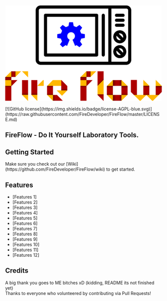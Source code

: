 <p align="center">
    <img alt="Logo" src="https://github.com/FireDeveloper/FireFlow/blob/master/logo.png" width="600">
</p>
[![GitHub license](https://img.shields.io/badge/license-AGPL-blue.svg)](https://raw.githubusercontent.com/FireDeveloper/FireFlow/master/LICENSE.md)

## FireFlow - Do It Yourself Laboratory Tools.


<h2><a name="getting-started">Getting Started</a></h2>
Make sure you check out our [Wiki](https://github.com/FireDeveloper/FireFlow/wiki) to get started.
<br/>

<h2><a name="features">Features</a></h2>

 - [Features 1]
 - [Features 2]
 - [Features 3]
 - [Features 4]
 - [Features 5]
 - [Features 6]
 - [Features 7]
 - [Features 8]
 - [Features 9]
 - [Features 10]
 - [Features 11]
 - [Features 12]
 
<h2><a name="credits">Credits</a></h2>
A big thank you goes to ME bitches xD (kidding, README its not finished yet)
<br/>
Thanks to everyone who volunteered by contributing via Pull Requests!
